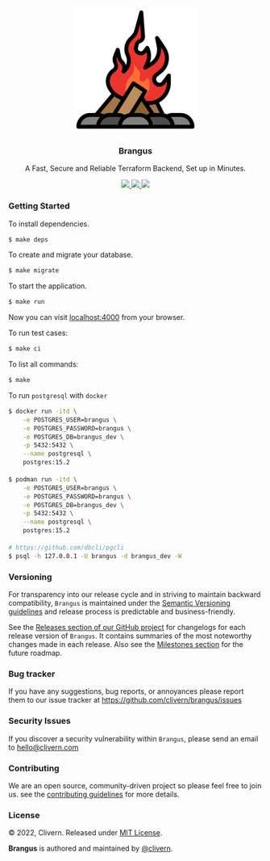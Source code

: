 <p align="center">
    <img alt="Brangus Logo" src="/assets/img/logo.png?v=0.4.0" width="250" />
    <h3 align="center">Brangus</h3>
    <p align="center">A Fast, Secure and Reliable Terraform Backend, Set up in Minutes.</p>
    <p align="center">
        <a href="https://github.com/Clivern/Brangus/actions/workflows/ci.yml">
            <img src="https://github.com/Clivern/Brangus/actions/workflows/ci.yml/badge.svg"/>
        </a>
        <a href="https://github.com/Clivern/Brangus/releases">
            <img src="https://img.shields.io/badge/Version-0.4.0-1abc9c.svg">
        </a>
        <a href="https://github.com/Clivern/Brangus/blob/master/LICENSE">
            <img src="https://img.shields.io/badge/LICENSE-MIT-orange.svg">
        </a>
    </p>
</p>


### Getting Started

To install dependencies.

```zsh
$ make deps
```

To create and migrate your database.

```zsh
$ make migrate
```

To start the application.

```zsh
$ make run
```

Now you can visit [localhost:4000](http://localhost:4000) from your browser.

To run test cases:

```zsh
$ make ci
```

To list all commands:

```zsh
$ make
```

To run `postgresql` with `docker`

```zsh
$ docker run -itd \
    -e POSTGRES_USER=brangus \
    -e POSTGRES_PASSWORD=brangus \
    -e POSTGRES_DB=brangus_dev \
    -p 5432:5432 \
    --name postgresql \
    postgres:15.2

$ podman run -itd \
    -e POSTGRES_USER=brangus \
    -e POSTGRES_PASSWORD=brangus \
    -e POSTGRES_DB=brangus_dev \
    -p 5432:5432 \
    --name postgresql \
    postgres:15.2

# https://github.com/dbcli/pgcli
$ psql -h 127.0.0.1 -U brangus -d brangus_dev -W
```


### Versioning

For transparency into our release cycle and in striving to maintain backward compatibility, `Brangus` is maintained under the [Semantic Versioning guidelines](https://semver.org/) and release process is predictable and business-friendly.

See the [Releases section of our GitHub project](https://github.com/clivern/brangus/releases) for changelogs for each release version of `Brangus`. It contains summaries of the most noteworthy changes made in each release. Also see the [Milestones section](https://github.com/clivern/brangus/milestones) for the future roadmap.


### Bug tracker

If you have any suggestions, bug reports, or annoyances please report them to our issue tracker at https://github.com/clivern/brangus/issues


### Security Issues

If you discover a security vulnerability within `Brangus`, please send an email to [hello@clivern.com](mailto:hello@clivern.com)


### Contributing

We are an open source, community-driven project so please feel free to join us. see the [contributing guidelines](CONTRIBUTING.md) for more details.


### License

© 2022, Clivern. Released under [MIT License](https://opensource.org/licenses/mit-license.php).

**Brangus** is authored and maintained by [@clivern](http://github.com/clivern).
